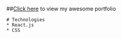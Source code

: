 ##<a href="https://ajayg51-resume.herokuapp.com">Click here</a> to view my awesome portfolio
```
# Technologies
* React.js
* CSS
```
